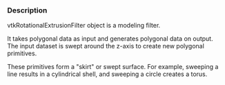 ### Description

vtkRotationalExtrusionFilter object is a modeling filter. 

It takes polygonal data as input and generates polygonal data on output. The input dataset is swept around the z-axis to create new polygonal primitives. 

These primitives form a "skirt" or swept surface. For example, sweeping a line results in a cylindrical shell, and sweeping a circle creates a torus.
